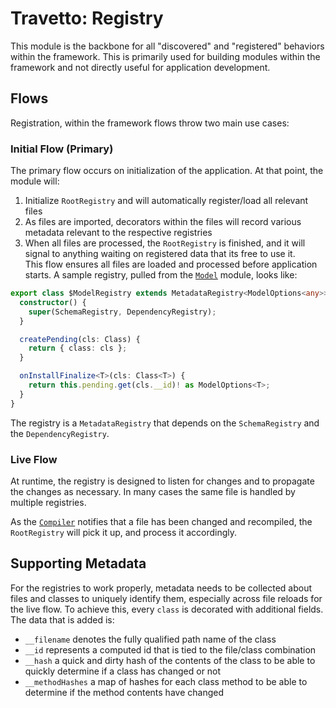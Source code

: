 Travetto: Registry
=================

This module is the backbone for all "discovered" and "registered" behaviors within the framework. This is primarily used for building modules within the framework and not directly useful for application development.

## Flows
Registration, within the framework flows throw two main use cases:

### Initial Flow (Primary)
The primary flow occurs on initialization of the application. At that point, the module will:
1. Initialize `RootRegistry` and will automatically register/load all relevant files
2. As files are imported, decorators within the files will record various metadata relevant to the respective registries 
3. When all files are processed, the `RootRegistry` is finished, and it will signal to anything waiting on registered data that its free to use it.  
This flow ensures all files are loaded and processed before application starts. A sample registry, pulled from the [`Model`](https://github.com/travetto/travetto/tree/master/module/model) module, looks like:

```typescript
export class $ModelRegistry extends MetadataRegistry<ModelOptions<any>> {
  constructor() {
    super(SchemaRegistry, DependencyRegistry);
  }

  createPending(cls: Class) {
    return { class: cls };
  }

  onInstallFinalize<T>(cls: Class<T>) {
    return this.pending.get(cls.__id)! as ModelOptions<T>;
  }
}
```

The registry is a `MetadataRegistry` that depends on the `SchemaRegistry` and the `DependencyRegistry`.

### Live Flow
At runtime, the registry is designed to listen for changes and to propagate the changes as necessary. In many cases the same file is handled by multiple registries.

As the [`Compiler`](https://github.com/travetto/travetto/tree/master/module/compiler) notifies that a file has been changed and recompiled, the `RootRegistry` will pick it up, and process it accordingly.

## Supporting Metadata
For the registries to work properly, metadata needs to be collected about files and classes to uniquely identify them, especially across file reloads for the live flow.  To achieve this, every `class` is decorated with additional fields.  The data that is added is:
* `__filename` denotes the fully qualified path name of the class
* `__id` represents a computed id that is tied to the file/class combination
* `__hash` a quick and dirty hash of the contents of the class to be able to quickly determine if a class has changed or not
* `__methodHashes` a map of hashes for each class method to be able to determine if the method contents have changed
